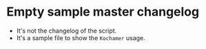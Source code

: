 # Empty sample master changelog
* It's not the changelog of the script.
* It's a sample file to show the `Kochamer` usage.